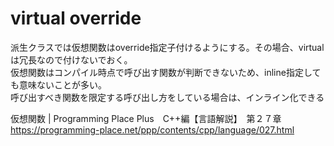 # virtual override
派生クラスでは仮想関数はoverride指定子付けるようにする。その場合、virtualは冗長なので付けないでおく。  
仮想関数はコンパイル時点で呼び出す関数が判断できないため、inline指定しても意味ないことが多い。  
呼び出すべき関数を限定する呼び出し方をしている場合は、インライン化できる  

仮想関数 | Programming Place Plus　C++編【言語解説】　第２７章  
https://programming-place.net/ppp/contents/cpp/language/027.html
